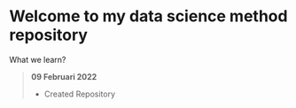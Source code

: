 # Welcome to my data science method repository
<p> What we learn? </p>

> <b> 09 Februari 2022</b>
> - Created Repository


